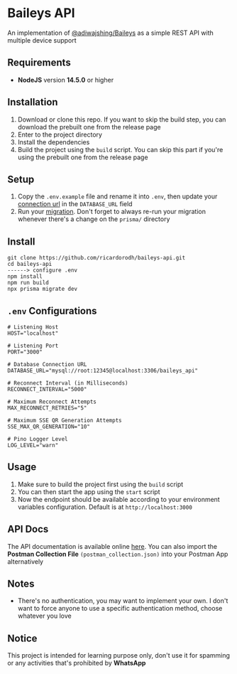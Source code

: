# Baileys API

An implementation of [@adiwajshing/Baileys](https://github.com/adiwajshing/Baileys) as a simple REST API with multiple device support

## Requirements

- **NodeJS** version **14.5.0** or higher

## Installation

1. Download or clone this repo. If you want to skip the build step, you can download the prebuilt one from the release page
1. Enter to the project directory
1. Install the dependencies
1. Build the project using the `build` script. You can skip this part if you're using the prebuilt one from the release page

## Setup

1. Copy the `.env.example` file and rename it into `.env`, then update your [connection url](https://www.prisma.io/docs/reference/database-reference/connection-urls) in the `DATABASE_URL` field
1. Run your [migration](https://www.prisma.io/docs/reference/api-reference/command-reference#prisma-migrate). Don't forget to always re-run your migration whenever there's a change on the `prisma/` directory

## Install

```install
git clone https://github.com/ricardorodh/baileys-api.git
cd baileys-api
------> configure .env
npm install
npm run build
npx prisma migrate dev
```

## `.env` Configurations

```env
# Listening Host
HOST="localhost"

# Listening Port
PORT="3000"

# Database Connection URL
DATABASE_URL="mysql://root:12345@localhost:3306/baileys_api"

# Reconnect Interval (in Milliseconds)
RECONNECT_INTERVAL="5000"

# Maximum Reconnect Attempts
MAX_RECONNECT_RETRIES="5"

# Maximum SSE QR Generation Attempts
SSE_MAX_QR_GENERATION="10"

# Pino Logger Level
LOG_LEVEL="warn"
```

## Usage

1. Make sure to build the project first using the `build` script
1. You can then start the app using the `start` script
1. Now the endpoint should be available according to your environment variables configuration. Default is at `http://localhost:3000`

## API Docs

The API documentation is available online [here](https://documenter.getpostman.com/view/18988925/2s8Z73zWbg). You can also import the **Postman Collection File** `(postman_collection.json)` into your Postman App alternatively

## Notes

- There's no authentication, you may want to implement your own. I don't want to force anyone to use a specific authentication method, choose whatever you love

## Notice

This project is intended for learning purpose only, don't use it for spamming or any activities that's prohibited by **WhatsApp**
